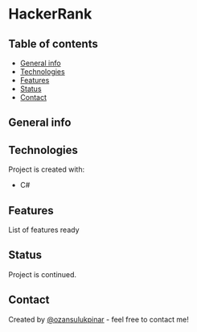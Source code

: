 # HackerRank

## Table of contents

- [General info](#general-info)
- [Technologies](#technologies)
- [Features](#features)
- [Status](#status)
- [Contact](#contact)

## General info

## Technologies

Project is created with:

- C#

## Features

List of features ready

## Status

Project is continued.

## Contact

Created by [@ozansulukpinar](https://github.com/ozansulukpinar) - feel free to contact me!
